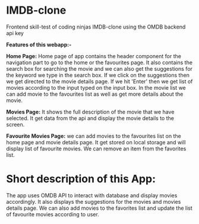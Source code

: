 # IMDB-clone

Frontend skill-test of coding ninjas
IMDB-clone using the OMDB backend api key

**Features of this webapp:-**

**Home Page:**
Home page of app contains the header component for the navigation part to go to the home or the favourites page.
It also contains the search box for searching the movie and we can also get the suggestions for the keyword we type in the search box. If we click on the suggestions then we get directed to the movie details page. If we hit 'Enter' then we
get list of movies according to the input typed on the input box. In the movie list we can add movie to the favourites list as well as get more details about the movie.

**Movies Page:**
It shows the full description of the movie that we have selected. It get data from the api and display the movie details
to the screen.

**Favourite Movies Page:**
we can add movies to the favourites list on the home page and movie details page. It get stored on local storage and will display list of favourite movies. We can remove an item from the favorites list.

# Short description of this App:

The app uses OMDB API to interact with database and display movies accordingly. It also displays the suggestions for the movies and movies details page. We can also add movies to the favorites list and update the list of favourite movies
according to user.
